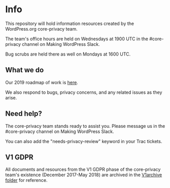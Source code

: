 # Info

This repository will hold information resources created by the WordPress.org core-privacy team.

The team's office hours are held on Wednesdays at 1900 UTC in the #core-privacy channel on Making WordPress Slack.

Bug scrubs are held there as well on Mondays at 1600 UTC.

## What we do

Our 2019 roadmap of work is [here](https://make.wordpress.org/core/roadmap/privacy/).

We also respond to bugs, privacy concerns, and any related issues as they arise.

## Need help?

The core-privacy team stands ready to assist you. Please message us in the #core-privacy channel on Making WordPress Slack. 

You can also add the "needs-privacy-review" keyword in your Trac tickets.

## V1 GDPR

All documents and resources from the V1 GDPR phase of the core-privacy team's existence (December 2017-May 2018) are archived in the [V1archive folder](https://github.com/wordpress-privacy/info/tree/master/v1archive) for reference.
